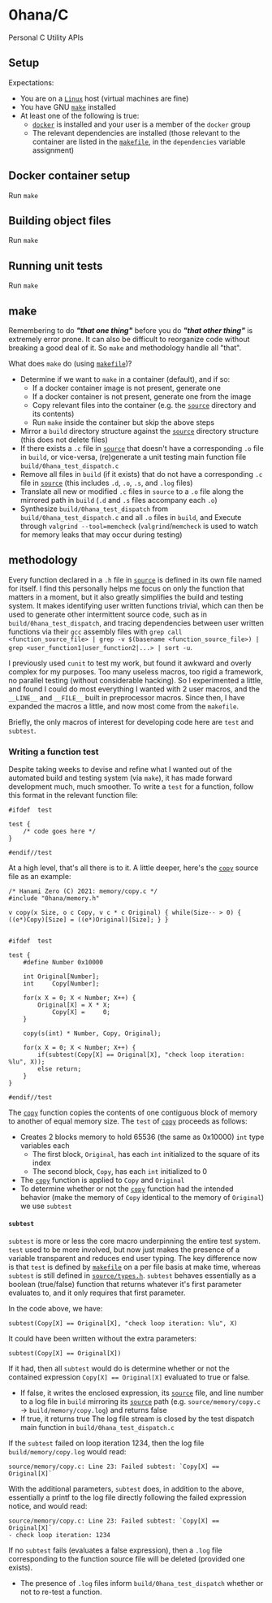 # 0hana/C
Personal C Utility APIs

## Setup
Expectations:
- You are on a [`Linux`](https://github.com/torvalds/linux) host (virtual machines are fine)
- You have GNU [`make`](https://www.gnu.org/software/make/) installed
- At least one of the following is true:
  - [`docker`](https://docs.docker.com/get-started/) is installed and your user is a member of the `docker` group
  - The relevant dependencies are installed (those relevant to the container are listed in the [`makefile`](makefile), in the `dependencies` variable assignment)

## Docker container setup
Run `make`

## Building object files
Run `make`

## Running unit tests
Run `make`

## make
Remembering to do ***"that one thing"*** before you do ***"that other thing"*** is extremely error prone.
It can also be difficult to reorganize code without breaking a good deal of it.
So `make` and methodology handle all "that".

What does `make` do (using [`makefile`](makefile))?
- Determine if we want to `make` in a container (default), and if so:
  - If a docker container image is not present, generate one
  - If a docker container       is not present, generate one from the image
  - Copy relevant files into the container (e.g. the [`source`](source) directory and its contents)
  - Run `make` inside the container but skip the above steps
- Mirror a `build` directory structure against the [`source`](source) directory structure (this does not delete files)
- If there exists a `.c` file in [`source`](source) that doesn't have a corresponding `.o` file in `build`, or vice-versa, (re)generate a unit testing main function file `build/0hana_test_dispatch.c`
- Remove all files in `build` (if it exists) that do not have a corresponding `.c` file in [`source`](source) (this includes `.d`, `.o`, `.s`, and `.log` files)
- Translate all new or modified `.c` files in `source` to a `.o` file along the mirrored path in `build` (`.d` and `.s` files accompany each `.o`)
- Synthesize `build/0hana_test_dispatch` from `build/0hana_test_dispatch.c` and all `.o` files in `build`, and Execute through `valgrind --tool=memcheck` (`valgrind`/`memcheck` is used to watch for memory leaks that may occur during testing)

## methodology
Every function declared in a `.h` file in [`source`](source) is defined in its own file named for itself. I find this personally helps me focus on only the function that matters in a moment, but it also greatly simplifies the build and testing system. It makes identifying user written functions trivial, which can then be used to generate other intermittent source code, such as in `build/0hana_test_dispatch`, and tracing dependencies between user written functions via their `gcc` assembly files with `grep call <function_source_file> | grep -v $(basename <function_source_file>) | grep <user_function1|user_function2|...> | sort -u`.

I previously used `cunit` to test my work, but found it awkward and overly complex for my purposes. Too many useless macros, too rigid a framework, no parallel testing (without considerable hacking).
So I experimented a little, and found I could do most everything I wanted with 2 user macros, and the `__LINE__` and `__FILE__` built in preprocessor macros.
Since then, I have expanded the macros a little, and now most come from the `makefile`.

Briefly, the only macros of interest for developing code here are `test` and `subtest`.

### Writing a function test
Despite taking weeks to devise and refine what I wanted out of the automated build and testing system (via `make`), it has made forward development much, much smoother.
To write a `test` for a function, follow this format in the relevant function file:

	#ifdef  test
	
	test {
		/* code goes here */
	}
	
	#endif//test

At a high level, that's all there is to it.
A little deeper, here's the [`copy`](source/memory/copy.c) source file as an example:

	/* Hanami Zero (C) 2021: memory/copy.c */
	#include "0hana/memory.h"
	
	v copy(x Size, o c Copy, v c * c Original) { while(Size-- > 0) { ((e*)Copy)[Size] = ((e*)Original)[Size]; } }
	
	
	#ifdef  test
	
	test {
		#define Number 0x10000
	
		int Original[Number];
		int     Copy[Number];
	
		for(x X = 0; X < Number; X++) {
			Original[X] = X * X;
			    Copy[X] =     0;
		}
	
		copy(s(int) * Number, Copy, Original);
	
		for(x X = 0; X < Number; X++) {
			if(subtest(Copy[X] == Original[X], "check loop iteration: %lu", X));
			else return;
		}
	}
	
	#endif//test

The [`copy`](source/memory/copy.c) function copies the contents of one contiguous block of memory to another of equal memory size.
The `test` of [`copy`](source/memory/copy.c) proceeds as follows:
- Creates 2 blocks memory to hold 65536 (the same as 0x10000) `int` type variables each
  - The first block, `Original`, has each `int` initialized to the square of its index
  - The second block, `Copy`, has each `int` initialized to 0
- The [`copy`](source/memory/copy.c) function is applied to `Copy` and `Original`
- To determine whether or not the [`copy`](source/memory/copy.c) function had the intended behavior (make the memory of `Copy` identical to the memory of `Original`) we use `subtest`

#### `subtest`
`subtest` is more or less the core macro underpinning the entire test system.
`test` used to be more involved, but now just makes the presence of a variable transparent and reduces end user typing.
The key difference now is that `test` is defined by [`makefile`](makefile) on a per file basis at make time, whereas `subtest` is still defined in [`source/types.h`](source/types.h).
`subtest` behaves essentially as a boolean (true/false) function that returns whatever it's first parameter evaluates to, and it only requires that first parameter.

In the code above, we have:

	subtest(Copy[X] == Original[X], "check loop iteration: %lu", X)

It could have been written without the extra parameters:

	subtest(Copy[X] == Original[X])

If it had, then all `subtest` would do is determine whether or not the contained expression `Copy[X] == Original[X]` evaluated to true or false.
- If false, it writes the enclosed expression, its [`source`](source) file, and line number to a log file in `build` mirroring its [`source`](source) path (e.g. `source/memory/copy.c` -> `build/memory/copy.log`) and returns false
- If true, it returns true
The log file stream is closed by the test dispatch main function in `build/0hana_test_dispatch.c`

If the `subtest` failed on loop iteration 1234, then the log file `build/memory/copy.log` would read:

	source/memory/copy.c: Line 23: Failed subtest: `Copy[X] == Original[X]`

With the additional parameters, `subtest` does, in addition to the above, essentially a printf to the log file directly following the failed expression notice, and would read:

	source/memory/copy.c: Line 23: Failed subtest: `Copy[X] == Original[X]`
	- check loop iteration: 1234

If no `subtest` fails (evaluates a false expression), then a `.log` file corresponding to the function source file will be deleted (provided one exists).
- The presence of `.log` files inform `build/0hana_test_dispatch` whether or not to re-test a function.
